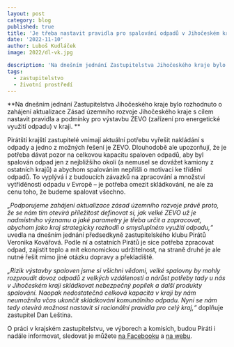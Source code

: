 ```yaml
---
layout: post
category: blog
published: true
title: 'Je třeba nastavit pravidla pro spalování odpadů v Jihočeském kraji'
date: '2022-11-10'
author: Luboš Kudláček
image: 2022/dl-vk.jpg

description: 'Na dnešním jednání Zastupitelstva Jihočeského kraje bylo rozhodnuto o zahájení aktualizace Zásad územního rozvoje Jihočeského kraje s cílem nastavit pravidla a podmínky pro výstavbu ZEVO (zařízení pro energetické využití odpadu) v kraji.'
tags:
  - zastupitelstvo
  - životní prostředí
---
```

**Na dnešním jednání Zastupitelstva Jihočeského kraje bylo rozhodnuto o zahájení aktualizace Zásad územního rozvoje Jihočeského kraje s cílem nastavit pravidla a podmínky pro výstavbu ZEVO (zařízení pro energetické využití odpadu) v kraji. **

Pirátští krajští zastupitelé vnímají aktuální potřebu vyřešit nakládání s odpady a jedno z možných řešení je ZEVO. Dlouhodobě ale upozorňují, že je potřeba dávat pozor na celkovou kapacitu spaloven odpadů, aby byl spalován odpad jen z nejbližšího okolí (a nemusel se dovážet kamiony z ostatních krajů) a abychom spalováním nepřišli o motivaci ke třídění odpadů. To vyplývá i z budoucích závazků na zpracování a množství vytříděnosti odpadu v Evropě – je potřeba omezit skládkování, ne ale za cenu toho, že budeme spalovat všechno.

*„Podporujeme zahájení aktualizace zásad územního rozvoje právě proto, že se nám tím otevírá příležitost definovat si, jak velké ZEVO už je nadmístního významu a jaké parametry je třeba určit a zapracovat, abychom jako kraj strategicky rozhodli o smysluplném využití odpadu,“* uvedla na dnešním jednání předsedkyně zastupitelského klubu Pirátů Veronika Kovářová. Podle ní a ostatních Pirátů je sice potřeba zpracovat odpad, zajistit teplo a mít ekonomickou udržitelnost, na straně druhé je ale nutné řešit mimo jiné otázku dopravy a překladiště.

*„Rizik výstavby spaloven jsme si všichni vědomi, velké spalovny by mohly rozproudit dovoz odpadů z velkých vzdáleností a nárůst potřeby tady u nás v Jihočeském kraji skládkovat nebezpečný popílek a další produkty spalování. Naopak nedostatečná celková kapacita v kraji by nám neumožnila včas ukončit skládkování komunálního odpadu. Nyní se nám tedy otevírá možnost nastavit si racionální pravidla pro celý kraj,“* doplňuje zastupitel Dan Leština.

O práci v krajském zastupitelstvu, ve výborech a komisích, budou Piráti i nadále informovat, sledovat je můžete [na Facebooku](https://www.facebook.com/pirati.jck) a [na webu](https://jihocesky.pirati.cz/).